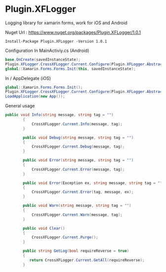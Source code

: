# Plugin.XFLogger
Logging library for xamarin forms, work for iOS and Android

Nuget Url : 
https://www.nuget.org/packages/Plugin.XFLogger/1.0.1
```
Install-Package Plugin.XFLogger -Version 1.0.1
```
Configuration
In MainActiviy.cs (Android)
```C#
base.OnCreate(savedInstanceState);
Plugin.XFLogger.CrossXFLogger.Current.Configure(Plugin.XFLogger.Abstractions.LogTimeOption.DateTimeNow, "applicationLog.log", 3, 1024, Plugin.XFLogger.Abstractions.LogLevel.Info, true);
global::Xamarin.Forms.Forms.Init(this, savedInstanceState);

```

In  / AppDelegate (iOS)
```C#
global::Xamarin.Forms.Forms.Init();
Plugin.XFLogger.CrossXFLogger.Current.Configure(Plugin.XFLogger.Abstractions.LogTimeOption.DateTimeNow, "applicationLog.log", 3, 1024, Plugin.XFLogger.Abstractions.LogLevel.Info, true);
LoadApplication(new App());
```

General usage
```C#
public void Info(string message, string tag = "")
        {
            CrossXFLogger.Current.Info(message, tag);
        }

        public void Debug(string message, string tag = "")
        {
            CrossXFLogger.Current.Debug(message, tag);
        }

        public void Error(string message, string tag = "")
        {
            CrossXFLogger.Current.Error(message, tag);
        }

        public void Error(Exception ex, string message, string tag = "")
        {
            CrossXFLogger.Current.Error(tag, message, ex);
        }

        public void Warn(string message, string tag = "")
        {
            CrossXFLogger.Current.Warn(message, tag);
        }

        public void Clear()
        {
            CrossXFLogger.Current.Purge();
        }

        public string GetLog(bool requireReverse = true)
        {
           return CrossXFLogger.Current.GetAll(requireReverse);
        }
```
